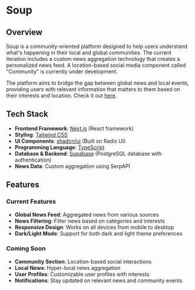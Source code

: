 # Soup

## Overview

Soup is a community-oriented platform designed to help users understand what's happening in their local and global communities. The current iteration includes a custom news aggregation technology that creates a personalized news feed. A location-based social media component called "Community" is currently under development.

The platform aims to bridge the gap between global news and local events, providing users with relevant information that matters to them based on their interests and location. Check it out [here](https://soup-tau.vercel.app/).

## Tech Stack

- **Frontend Framework**: [Next.js](https://nextjs.org/) (React framework)
- **Styling**: [Tailwind CSS](https://tailwindcss.com/)
- **UI Components**: [shadcn/ui](https://ui.shadcn.com/) (Built on Radix UI)
- **Programming Language**: [TypeScript](https://www.typescriptlang.org/)
- **Database & Backend**: [Supabase](https://supabase.com/) (PostgreSQL database with authentication)
- **News Data**: Custom aggregation using SerpAPI

## Features

### Current Features
- **Global News Feed**: Aggregated news from various sources
- **News Filtering**: Filter news based on categories and interests
- **Responsive Design**: Works on all devices from mobile to desktop
- **Dark/Light Mode**: Support for both dark and light theme preferences

### Coming Soon
- **Community Section**: Location-based social interactions
- **Local News**: Hyper-local news aggregation
- **User Profiles**: Customizable user profiles with interests
- **Notifications**: Stay updated on relevant news and community events

